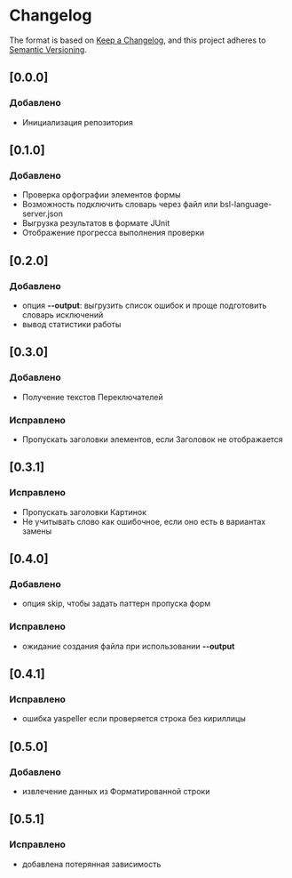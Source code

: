 # Changelog

The format is based on [Keep a Changelog](https://keepachangelog.com/en/1.0.0/),
and this project adheres to [Semantic Versioning](https://semver.org/spec/v2.0.0.html).

## [0.0.0]

### Добавлено
- Инициализация репозитория

## [0.1.0]

### Добавлено
- Проверка орфографии элементов формы
- Возможность подключить словарь через файл или bsl-language-server.json
- Выгрузка результатов в формате JUnit
- Отображение прогресса выполнения проверки

## [0.2.0]

### Добавлено
- опция **--output**: выгрузить список ошибок и проще подготовить словарь исключений
- вывод статистики работы

## [0.3.0]

### Добавлено

- Получение текстов Переключателей

### Исправлено

- Пропускать заголовки элементов, если Заголовок не отображается

## [0.3.1]

### Исправлено

- Пропускать заголовки Картинок
- Не учитывать слово как ошибочное, если оно есть в вариантах замены

## [0.4.0]

### Добавлено
- опция skip, чтобы задать паттерн пропуска форм

### Исправлено
- ожидание создания файла при использовании **--output**

## [0.4.1]

### Исправлено
- ошибка yaspeller если проверяется строка без кириллицы

## [0.5.0]

### Добавлено
- извлечение данных из Форматированной строки

## [0.5.1]

### Исправлено

- добавлена потерянная зависимость
